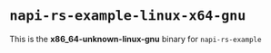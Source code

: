 # `napi-rs-example-linux-x64-gnu`

This is the **x86_64-unknown-linux-gnu** binary for `napi-rs-example`
